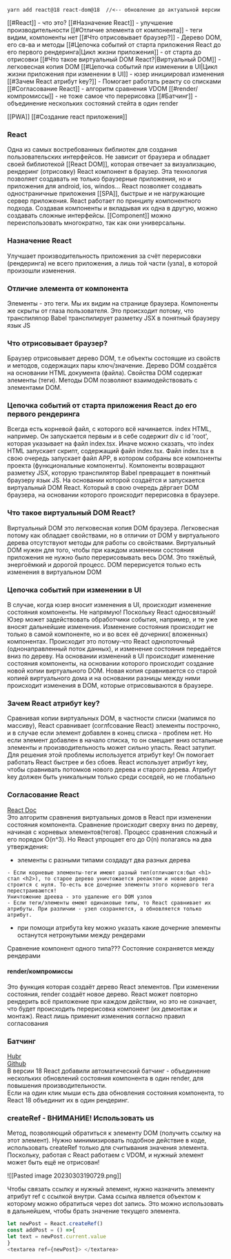 ```shell
yarn add react@18 react-dom@18  //<-- обновление до актуальной версии
```
[[#React]] - что это?
[[#Назначение React]] - улучшение производительности
[[#Отличие элемента от компонента]] - теги видим, компоненты нет
[[#Что отрисовывает браузер?]] - Дерево DOM, его св-ва и методы
[[#Цепочка событий от старта приложения React до его первого рендеринга|Цикл жизни приложения]] - от старта до отрисовки
[[#Что такое виртуальный DOM React?|Виртуальный DOM]] - легковесная копия DOM
[[#Цепочка событий при изменении в UI|Цикл жизни приложения при изменении в UI]] - юзер инициировал изменения
[[#Зачем React атрибут key?]] - Помогает работать реакту со списками
[[#Согласование React]] - алгоритм сравнения VDOM
[[#render/компромиссы]] - не тоже самое что перерисовка
[[#Батчинг]] - объединение нескольких состояний стейта в один render

[[PWA]]
[[#Создание react приложения]]

### React 
Одна из самых востребованных библиотек для создания пользовательских интерфейсов. Не зависит от браузера и обладает своей библиотекой [[React DOM]], которая отвечает за визуализацию, рендеринг (отрисовку) React компонент в браузер. Эта технология позволяет создавать не только браузерные приложения, но и приложения для android, ios, windos... React позволяет создавать одностраничные приложения [[SPA]], быстрые и не нагружающие сервер приложения. React работает по принципу компонентного подхода. Создавая компоненты и вкладывая их одна в другую, можно создавать сложные интерфейсы. [[Component]] можно переиспользовать многократно, так как они универсальны.
### Назначение React
Улучшает производительность приложения за счёт перерисовки (рендеринга) не всего приложения, а лишь той части (узла), в которой произошли изменения.
### Отличие элемента от компонента
Элементы - это теги. Мы их видим на странице браузера. Компоненты же скрыты от глаза пользователя. Это происходит потому, что транспиляnор Babel транспилирует разметку JSX в понятный браузеру язык JS
### Что отрисовывает браузер?
Браузер отрисовывает дерево DOM, т.е объекты состоящие из свойств и методов, содержащих пары ключ/значение. Дерево DOM создаётся на основании HTML документа (файла). Cвойства DOM содержат элементы (теги). Методы DOM позволяют взаимодействовать с элементами DOM. 

### Цепочка событий от старта приложения React до его первого рендеринга
Всегда есть корневой файл, с которого всё начинается. index HTML, например. Он запускается первым и в себе содержит div с id 'root', которая указывает на файл index.tsx. Иначе можно сказать, что index HTML запускает скрипт, содержащий файл index.tsx. Файл index.tsx в свою очередь запускает файл APP, в котором собраны все компоненты проекта (функциональные компоненты). Компоненты возвращают разметку JSX, которую транспилятор Babel превращает в понятный браузеру язык JS. На основании которой создаётся и запускается виртуальный DOM React. Который в свою очередь дёргает DOM браузера, на основании которого происходит перерисовка в браузере.

### Что такое виртуальный DOM React?
Виртуальный DOM это легковесная копия DOM браузера. Легковесная потому как обладает свойствами, но в отличии от DOM у виртуального дерева отсутствуют методы для работы со свойствами. Виртуальный DOM нужен для того, чтобы при каждом изменении состояния приложения не нужно было перерисовывать весь DOM. Это тяжёлый, энергоёмкий и дорогой процесс. DOM перерисуется только есть изменения в виртуальном DOM

### Цепочка событий при изменении в UI
В случае, когда юзер вносит изменения в UI, происходит изменение состояния компоненты. Не напрямую! Поскольку React односвязный! Юзер может задействовать обработчики события, например, и те уже вносят дальнейшие изменения. Изменение состояния происходит не только в самой компоненте, но и во всех её дочерних( вложенных) компонентах. Происходит это потому-что React однопоточный (однонаправленный поток данных), и изменение состояния передаётся вниз по дереву. На основании изменений в UI происходит изменение состояния компоненты, на основании которого происходит создание новой копии виртуального DOM. Новая копия сравнивается со старой копией виртуального дома и на основании разницы между ними происходит изменения в DOM, которые отрисовываются в браузере.

### Зачем React атрибут key?
Сравнивая копии виртуальных DOM, в частности списки (мапимся по массиву), React сравнивает (соглfсование React) элементы построчно, и в случае если элемент добавлен в конец списка - проблем нет. Но если элемент добавлен в начало списка, то он смещает вниз остальные элементы и производительность может сильно упасть. React затупит. Для решения этой проблемы используется атрибут key! Он помогает работать React быстрее и без сбоев. React использует атрибут key, чтобы сравнивать потомков нового дерева и старого дерева. Атрибут key должен быть уникальным только среди соседей, но не глобально

### Согласование React  
[React Doc](https://ru.reactjs.org/docs/reconciliation.html)  
Это алгоритм сравнения виртуальных домов в React при изменении состояния компонента.
Сравнение происходит сверху вниз по дереву, начиная с корневых элементов(тегов).
Процесс сравнения сложный и его порядок O(n^3). Но React упрощает его до O(n) полагаясь на два утверждения:
-  элементы с разными типами создадут два разных  дерева
```shell
- Если корневые элементы-теги имеют разный тип(отличаются:был <h1> стал <h2>), то старое дерево уничтожается рееактом и новое дерево строится с нуля. То-есть все дочерние элементы этого корневого тега перестраиваются!
Уничтожение дреева - это удаление его DOM узлов
- Если теги/элементы емеют одинаковые типы, то React сравнивает их атрибуты. При различии - узел созраняется, а обновляется только атрибут.

```
- при помощи атрибута key можно указать какие дочерние элементы останутся нетронутыми между рендерами

Сравнение компонент одного типа??? Состояние сохраняется между рендерами

#### render/компромиссы
Это функция которая создаёт дерево React элементов. При изменении состояния, render создаёт новое дерево.
React может повторно рендерить всё приложение при каждом действии, но это не означает, что будет происходить перерисовка компонент (их демонтаж и монтаж). React лишь применит изменения согласно правил согласования

### Батчинг  
[Hubr](https://habr.com/ru/post/577168/#2)  
[Github](https://github.com/reactwg/react-18/discussions/21)  
В верcии 18 React добавили автоматический батчинг - объединение неcкольких обновлений состояния компонента в один render, для повышения производительности.  
Если на один клик мыши есть два обновления состояния компонента, то React 18 объединит их в один рендеринг.

### createRef - ВНИМАНИЕ! Использовать us
Метод, позволяющий обратиться к элементу  DOM (получить ссылку на этот элемент). Нужно минимизировать подобное действие в коде, использовать createRef только для считывания значения элемента. Поскольку, работая с React  работаем с VDOM, и нужный элемент может быть ещё не отрисован!

![[Pasted image 20230303190729.png]]

Чтобы связать ссылку и нужный элемент, нужно назначить элементу атрибут ref с ссылкой внутри.
Сама ссылка является объектом к которому можно обратиться через dot  запись. Это можно использовать в дальнейшем, чтобы брать значение текущего элемента.
```js
let newPost = React.createRef()
const addPost = () =>{
let text = newPost.current.value
}
<textarea ref={newPost}> </textarea>
```
